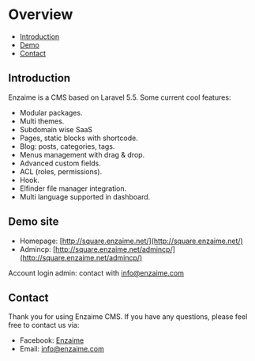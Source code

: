 # Overview

- [Introduction](#introduction)
- [Demo](#demo)
- [Contact](#contact)


<a name="introduction"></a>
## Introduction

Enzaime is a CMS based on Laravel 5.5. Some current cool features:
- Modular packages.
- Multi themes.
- Subdomain wise SaaS
- Pages, static blocks with shortcode.
- Blog: posts, categories, tags.
- Menus management with drag & drop.
- Advanced custom fields.
- ACL (roles, permissions).
- Hook.
- Elfinder file manager integration.
- Multi language supported in dashboard.

<a name="demo"></a>
## Demo site
- Homepage: [http://square.enzaime.net/](http://square.enzaime.net/)
- Admincp: [http://square.enzaime.net/admincp/](http://square.enzaime.net/admincp/)

Account login admin: contact with [info@enzaime.com](mailto:info@enzaime.com)

<a name="contact"></a>
## Contact

Thank you for using Enzaime CMS. If you have any questions, please feel free to contact us via:
- Facebook: [Enzaime](https://www.facebook.com/enzaimehealth)
- Email: [info@enzaime.com](mailto:info@enzaime.com)